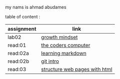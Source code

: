 my nams is ahmad abudames

table of content :

| assignment | link |
| --- | ----------- |
| lab02 | [growth mindset](lab02.md) |
| read:01 | [the coders computer](read:01.md) |
| read:02a | [learning markdown](read:02a.md) |
| read:02b |[ git intro ](read:02b.md)|
| read:03 | [structure web pages with html](read:03.md) |g
